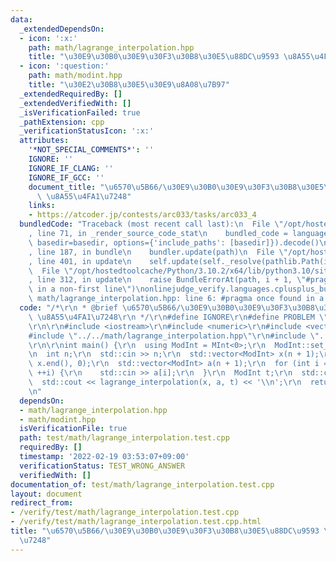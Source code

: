```yaml
---
data:
  _extendedDependsOn:
  - icon: ':x:'
    path: math/lagrange_interpolation.hpp
    title: "\u30E9\u30B0\u30E9\u30F3\u30B8\u30E5\u88DC\u9593 \u8A55\u4FA1\u7248"
  - icon: ':question:'
    path: math/modint.hpp
    title: "\u30E2\u30B8\u30E5\u30E9\u8A08\u7B97"
  _extendedRequiredBy: []
  _extendedVerifiedWith: []
  _isVerificationFailed: true
  _pathExtension: cpp
  _verificationStatusIcon: ':x:'
  attributes:
    '*NOT_SPECIAL_COMMENTS*': ''
    IGNORE: ''
    IGNORE_IF_CLANG: ''
    IGNORE_IF_GCC: ''
    document_title: "\u6570\u5B66/\u30E9\u30B0\u30E9\u30F3\u30B8\u30E5\u88DC\u9593\
      \ \u8A55\u4FA1\u7248"
    links:
    - https://atcoder.jp/contests/arc033/tasks/arc033_4
  bundledCode: "Traceback (most recent call last):\n  File \"/opt/hostedtoolcache/Python/3.10.2/x64/lib/python3.10/site-packages/onlinejudge_verify/documentation/build.py\"\
    , line 71, in _render_source_code_stat\n    bundled_code = language.bundle(stat.path,\
    \ basedir=basedir, options={'include_paths': [basedir]}).decode()\n  File \"/opt/hostedtoolcache/Python/3.10.2/x64/lib/python3.10/site-packages/onlinejudge_verify/languages/cplusplus.py\"\
    , line 187, in bundle\n    bundler.update(path)\n  File \"/opt/hostedtoolcache/Python/3.10.2/x64/lib/python3.10/site-packages/onlinejudge_verify/languages/cplusplus_bundle.py\"\
    , line 401, in update\n    self.update(self._resolve(pathlib.Path(included), included_from=path))\n\
    \  File \"/opt/hostedtoolcache/Python/3.10.2/x64/lib/python3.10/site-packages/onlinejudge_verify/languages/cplusplus_bundle.py\"\
    , line 312, in update\n    raise BundleErrorAt(path, i + 1, \"#pragma once found\
    \ in a non-first line\")\nonlinejudge_verify.languages.cplusplus_bundle.BundleErrorAt:\
    \ math/lagrange_interpolation.hpp: line 6: #pragma once found in a non-first line\n"
  code: "/*\r\n * @brief \u6570\u5B66/\u30E9\u30B0\u30E9\u30F3\u30B8\u30E5\u88DC\u9593\
    \ \u8A55\u4FA1\u7248\r\n */\r\n#define IGNORE\r\n#define PROBLEM \"https://atcoder.jp/contests/arc033/tasks/arc033_4\"\
    \r\n\r\n#include <iostream>\r\n#include <numeric>\r\n#include <vector>\r\n\r\n\
    #include \"../../math/lagrange_interpolation.hpp\"\r\n#include \"../../math/modint.hpp\"\
    \r\n\r\nint main() {\r\n  using ModInt = MInt<0>;\r\n  ModInt::set_mod(1000000007);\r\
    \n  int n;\r\n  std::cin >> n;\r\n  std::vector<ModInt> x(n + 1);\r\n  std::iota(x.begin(),\
    \ x.end(), 0);\r\n  std::vector<ModInt> a(n + 1);\r\n  for (int i = 0; i <= n;\
    \ ++i) {\r\n    std::cin >> a[i];\r\n  }\r\n  ModInt t;\r\n  std::cin >> t;\r\n\
    \  std::cout << lagrange_interpolation(x, a, t) << '\\n';\r\n  return 0;\r\n}\r\
    \n"
  dependsOn:
  - math/lagrange_interpolation.hpp
  - math/modint.hpp
  isVerificationFile: true
  path: test/math/lagrange_interpolation.test.cpp
  requiredBy: []
  timestamp: '2022-02-19 03:53:07+09:00'
  verificationStatus: TEST_WRONG_ANSWER
  verifiedWith: []
documentation_of: test/math/lagrange_interpolation.test.cpp
layout: document
redirect_from:
- /verify/test/math/lagrange_interpolation.test.cpp
- /verify/test/math/lagrange_interpolation.test.cpp.html
title: "\u6570\u5B66/\u30E9\u30B0\u30E9\u30F3\u30B8\u30E5\u88DC\u9593 \u8A55\u4FA1\
  \u7248"
---
```

